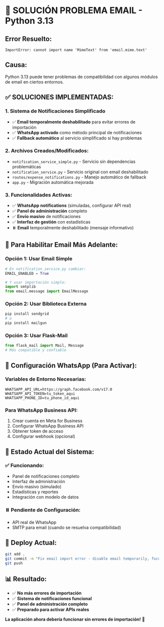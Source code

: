 # 🚨 SOLUCIÓN PROBLEMA EMAIL - Python 3.13

## **Error Resuelto:**
```
ImportError: cannot import name 'MimeText' from 'email.mime.text'
```

## **Causa:**
Python 3.13 puede tener problemas de compatibilidad con algunos módulos de email en ciertos entornos.

## **✅ SOLUCIONES IMPLEMENTADAS:**

### **1. Sistema de Notificaciones Simplificado**
- ✅ **Email temporalmente deshabilitado** para evitar errores de importación
- ✅ **WhatsApp activado** como método principal de notificaciones
- ✅ **Fallback automático** al servicio simplificado si hay problemas

### **2. Archivos Creados/Modificados:**
- `notification_service_simple.py` - Servicio sin dependencias problemáticas
- `notification_service.py` - Servicio original con email deshabilitado
- `routes/expense_notifications.py` - Manejo automático de fallback
- `app.py` - Migración automática mejorada

### **3. Funcionalidades Activas:**
- ✅ **WhatsApp notifications** (simuladas, configurar API real)
- ✅ **Panel de administración** completo
- ✅ **Envío masivo** de notificaciones
- ✅ **Interfaz de gestión** con estadísticas
- ⏸️ **Email** temporalmente deshabilitado (mensaje informativo)

## **🔧 Para Habilitar Email Más Adelante:**

### **Opción 1: Usar Email Simple**
```python
# En notification_service.py cambiar:
EMAIL_ENABLED = True

# Y usar importación simple:
import smtplib
from email.message import EmailMessage
```

### **Opción 2: Usar Biblioteca Externa**
```bash
pip install sendgrid
# o
pip install mailgun
```

### **Opción 3: Usar Flask-Mail**
```python
from flask_mail import Mail, Message
# Más compatible y confiable
```

## **📱 Configuración WhatsApp (Para Activar):**

### **Variables de Entorno Necesarias:**
```env
WHATSAPP_API_URL=https://graph.facebook.com/v17.0
WHATSAPP_API_TOKEN=tu_token_aqui
WHATSAPP_PHONE_ID=tu_phone_id_aqui
```

### **Para WhatsApp Business API:**
1. Crear cuenta en Meta for Business
2. Configurar WhatsApp Business API
3. Obtener token de acceso
4. Configurar webhook (opcional)

## **🎯 Estado Actual del Sistema:**

### **✅ Funcionando:**
- Panel de notificaciones completo
- Interfaz de administración
- Envío masivo (simulado)
- Estadísticas y reportes
- Integración con modelo de datos

### **⏸️ Pendiente de Configuración:**
- API real de WhatsApp
- SMTP para email (cuando se resuelva compatibilidad)

## **🚀 Deploy Actual:**
```bash
git add .
git commit -m "Fix email import error - disable email temporarily, focus on WhatsApp notifications"
git push
```

## **📊 Resultado:**
- ✅ **No más errores de importación**
- ✅ **Sistema de notificaciones funcional**
- ✅ **Panel de administración completo**
- ✅ **Preparado para activar APIs reales**

**La aplicación ahora debería funcionar sin errores de importación!** 🎉
